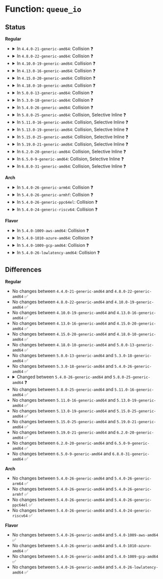 # Function: <code>queue_io</code>

## Status
<b>Regular</b>
<ul>
<li>
<details>
<summary>In <code>4.4.0-21-generic-amd64</code>: Collision ❓</summary>

```c
void queue_io(struct bdi_writeback * wb, struct wb_writeback_work * work)
```

```json
{
  "name": "queue_io",
  "collision_type": "Static-Static Collision",
  "inline_type": "No",
  "funcs": [
    {
      "addr": 18446744071581164128,
      "name": "queue_io",
      "external": false,
      "loc": "fs/fs-writeback.c:1108",
      "file": "fs/fs-writeback.c",
      "inline": "seen, unknown",
      "caller_inline": [],
      "caller_func": [
        "fs/fs-writeback.c:wb_writeback"
      ]
    },
    {
      "addr": 18446744071585794288,
      "name": "queue_io",
      "external": false,
      "loc": "drivers/md/dm.c:723",
      "file": "drivers/md/dm.c",
      "inline": "seen, unknown",
      "caller_inline": [],
      "caller_func": [
        "drivers/md/dm.c:dec_pending",
        "drivers/md/dm.c:dm_make_request"
      ]
    }
  ],
  "symbols": [
    {
      "addr": 18446744071581164128,
      "name": "queue_io",
      "section": ".text",
      "bind": "STB_LOCAL",
      "size": 240
    },
    {
      "addr": 18446744071585794288,
      "name": "queue_io",
      "section": ".text",
      "bind": "STB_LOCAL",
      "size": 116
    }
  ]
}
```
</details>
</li>
<li>
<details>
<summary>In <code>4.8.0-22-generic-amd64</code>: Collision ❓</summary>

```c
void queue_io(struct bdi_writeback * wb, struct wb_writeback_work * work)
```

```json
{
  "name": "queue_io",
  "collision_type": "Static-Static Collision",
  "inline_type": "No",
  "funcs": [
    {
      "addr": 18446744071581334480,
      "name": "queue_io",
      "external": false,
      "loc": "fs/fs-writeback.c:1145",
      "file": "fs/fs-writeback.c",
      "inline": "seen, unknown",
      "caller_inline": [],
      "caller_func": [
        "fs/fs-writeback.c:wb_writeback"
      ]
    },
    {
      "addr": 18446744071586192448,
      "name": "queue_io",
      "external": false,
      "loc": "drivers/md/dm.c:557",
      "file": "drivers/md/dm.c",
      "inline": "seen, unknown",
      "caller_inline": [],
      "caller_func": [
        "drivers/md/dm.c:dm_make_request",
        "drivers/md/dm.c:dec_pending"
      ]
    }
  ],
  "symbols": [
    {
      "addr": 18446744071581334480,
      "name": "queue_io",
      "section": ".text",
      "bind": "STB_LOCAL",
      "size": 237
    },
    {
      "addr": 18446744071586192448,
      "name": "queue_io",
      "section": ".text",
      "bind": "STB_LOCAL",
      "size": 116
    }
  ]
}
```
</details>
</li>
<li>
<details>
<summary>In <code>4.10.0-19-generic-amd64</code>: Collision ❓</summary>

```c
void queue_io(struct bdi_writeback * wb, struct wb_writeback_work * work)
```

```json
{
  "name": "queue_io",
  "collision_type": "Static-Static Collision",
  "inline_type": "No",
  "funcs": [
    {
      "addr": 18446744071581413616,
      "name": "queue_io",
      "external": false,
      "loc": "fs/fs-writeback.c:1145",
      "file": "fs/fs-writeback.c",
      "inline": "seen, unknown",
      "caller_inline": [],
      "caller_func": [
        "fs/fs-writeback.c:wb_writeback"
      ]
    },
    {
      "addr": 18446744071586396816,
      "name": "queue_io",
      "external": false,
      "loc": "drivers/md/dm.c:557",
      "file": "drivers/md/dm.c",
      "inline": "seen, unknown",
      "caller_inline": [],
      "caller_func": [
        "drivers/md/dm.c:dm_make_request",
        "drivers/md/dm.c:dec_pending"
      ]
    }
  ],
  "symbols": [
    {
      "addr": 18446744071581413616,
      "name": "queue_io",
      "section": ".text",
      "bind": "STB_LOCAL",
      "size": 237
    },
    {
      "addr": 18446744071586396816,
      "name": "queue_io",
      "section": ".text",
      "bind": "STB_LOCAL",
      "size": 116
    }
  ]
}
```
</details>
</li>
<li>
<details>
<summary>In <code>4.13.0-16-generic-amd64</code>: Collision ❓</summary>

```c
void queue_io(struct bdi_writeback * wb, struct wb_writeback_work * work)
```

```json
{
  "name": "queue_io",
  "collision_type": "Static-Static Collision",
  "inline_type": "No",
  "funcs": [
    {
      "addr": 18446744071581467904,
      "name": "queue_io",
      "external": false,
      "loc": "fs/fs-writeback.c:1159",
      "file": "fs/fs-writeback.c",
      "inline": "seen, unknown",
      "caller_inline": [],
      "caller_func": [
        "fs/fs-writeback.c:wb_writeback"
      ]
    },
    {
      "addr": 18446744071586499536,
      "name": "queue_io",
      "external": false,
      "loc": "drivers/md/dm.c:555",
      "file": "drivers/md/dm.c",
      "inline": "seen, unknown",
      "caller_inline": [],
      "caller_func": [
        "drivers/md/dm.c:dm_make_request",
        "drivers/md/dm.c:dec_pending"
      ]
    }
  ],
  "symbols": [
    {
      "addr": 18446744071581467904,
      "name": "queue_io",
      "section": ".text",
      "bind": "STB_LOCAL",
      "size": 237
    },
    {
      "addr": 18446744071586499536,
      "name": "queue_io",
      "section": ".text",
      "bind": "STB_LOCAL",
      "size": 116
    }
  ]
}
```
</details>
</li>
<li>
<details>
<summary>In <code>4.15.0-20-generic-amd64</code>: Collision ❓</summary>

```c
void queue_io(struct bdi_writeback * wb, struct wb_writeback_work * work)
```

```json
{
  "name": "queue_io",
  "collision_type": "Static-Static Collision",
  "inline_type": "No",
  "funcs": [
    {
      "addr": 18446744071581610032,
      "name": "queue_io",
      "external": false,
      "loc": "fs/fs-writeback.c:1162",
      "file": "fs/fs-writeback.c",
      "inline": "seen, unknown",
      "caller_inline": [],
      "caller_func": [
        "fs/fs-writeback.c:wb_writeback"
      ]
    },
    {
      "addr": 18446744071586966960,
      "name": "queue_io",
      "external": false,
      "loc": "drivers/md/dm.c:562",
      "file": "drivers/md/dm.c",
      "inline": "seen, unknown",
      "caller_inline": [],
      "caller_func": [
        "drivers/md/dm.c:dm_make_request",
        "drivers/md/dm.c:dec_pending"
      ]
    }
  ],
  "symbols": [
    {
      "addr": 18446744071581610032,
      "name": "queue_io",
      "section": ".text",
      "bind": "STB_LOCAL",
      "size": 240
    },
    {
      "addr": 18446744071586966960,
      "name": "queue_io",
      "section": ".text",
      "bind": "STB_LOCAL",
      "size": 116
    }
  ]
}
```
</details>
</li>
<li>
<details>
<summary>In <code>4.18.0-10-generic-amd64</code>: Collision ❓</summary>

```c
void queue_io(struct bdi_writeback * wb, struct wb_writeback_work * work)
```

```json
{
  "name": "queue_io",
  "collision_type": "Static-Static Collision",
  "inline_type": "No",
  "funcs": [
    {
      "addr": 18446744071581768320,
      "name": "queue_io",
      "external": false,
      "loc": "fs/fs-writeback.c:1163",
      "file": "fs/fs-writeback.c",
      "inline": "seen, unknown",
      "caller_inline": [],
      "caller_func": [
        "fs/fs-writeback.c:wb_writeback"
      ]
    },
    {
      "addr": 18446744071587263296,
      "name": "queue_io",
      "external": false,
      "loc": "drivers/md/dm.c:654",
      "file": "drivers/md/dm.c",
      "inline": "seen, unknown",
      "caller_inline": [],
      "caller_func": [
        "drivers/md/dm.c:dec_pending"
      ]
    }
  ],
  "symbols": [
    {
      "addr": 18446744071581768320,
      "name": "queue_io",
      "section": ".text",
      "bind": "STB_LOCAL",
      "size": 237
    },
    {
      "addr": 18446744071587263296,
      "name": "queue_io",
      "section": ".text",
      "bind": "STB_LOCAL",
      "size": 116
    }
  ]
}
```
</details>
</li>
<li>
<details>
<summary>In <code>5.0.0-13-generic-amd64</code>: Collision ❓</summary>

```c
void queue_io(struct bdi_writeback * wb, struct wb_writeback_work * work)
```

```json
{
  "name": "queue_io",
  "collision_type": "Static-Static Collision",
  "inline_type": "No",
  "funcs": [
    {
      "addr": 18446744071581854896,
      "name": "queue_io",
      "external": false,
      "loc": "fs/fs-writeback.c:1189",
      "file": "fs/fs-writeback.c",
      "inline": "seen, unknown",
      "caller_inline": [],
      "caller_func": [
        "fs/fs-writeback.c:wb_writeback"
      ]
    },
    {
      "addr": 18446744071587443568,
      "name": "queue_io",
      "external": false,
      "loc": "drivers/md/dm.c:709",
      "file": "drivers/md/dm.c",
      "inline": "seen, unknown",
      "caller_inline": [],
      "caller_func": [
        "drivers/md/dm.c:dm_make_request",
        "drivers/md/dm.c:dec_pending"
      ]
    }
  ],
  "symbols": [
    {
      "addr": 18446744071581854896,
      "name": "queue_io",
      "section": ".text",
      "bind": "STB_LOCAL",
      "size": 237
    },
    {
      "addr": 18446744071587443568,
      "name": "queue_io",
      "section": ".text",
      "bind": "STB_LOCAL",
      "size": 116
    }
  ]
}
```
</details>
</li>
<li>
<details>
<summary>In <code>5.3.0-18-generic-amd64</code>: Collision ❓</summary>

```c
void queue_io(struct bdi_writeback * wb, struct wb_writeback_work * work)
```

```json
{
  "name": "queue_io",
  "collision_type": "Static-Static Collision",
  "inline_type": "No",
  "funcs": [
    {
      "addr": 18446744071581979488,
      "name": "queue_io",
      "external": false,
      "loc": "fs/fs-writeback.c:1204",
      "file": "fs/fs-writeback.c",
      "inline": "seen, unknown",
      "caller_inline": [],
      "caller_func": [
        "fs/fs-writeback.c:wb_writeback"
      ]
    },
    {
      "addr": 18446744071587713696,
      "name": "queue_io",
      "external": false,
      "loc": "drivers/md/dm.c:689",
      "file": "drivers/md/dm.c",
      "inline": "seen, unknown",
      "caller_inline": [],
      "caller_func": [
        "drivers/md/dm.c:dm_make_request",
        "drivers/md/dm.c:dec_pending"
      ]
    }
  ],
  "symbols": [
    {
      "addr": 18446744071581979488,
      "name": "queue_io",
      "section": ".text",
      "bind": "STB_LOCAL",
      "size": 241
    },
    {
      "addr": 18446744071587713696,
      "name": "queue_io",
      "section": ".text",
      "bind": "STB_LOCAL",
      "size": 116
    }
  ]
}
```
</details>
</li>
<li>
<details>
<summary>In <code>5.4.0-26-generic-amd64</code>: Collision ❓</summary>

```c
void queue_io(struct bdi_writeback * wb, struct wb_writeback_work * work)
```

```json
{
  "name": "queue_io",
  "collision_type": "Static-Static Collision",
  "inline_type": "No",
  "funcs": [
    {
      "addr": 18446744071582054480,
      "name": "queue_io",
      "external": false,
      "loc": "fs/fs-writeback.c:1292",
      "file": "fs/fs-writeback.c",
      "inline": "seen, unknown",
      "caller_inline": [],
      "caller_func": [
        "fs/fs-writeback.c:wb_writeback"
      ]
    },
    {
      "addr": 18446744071587917904,
      "name": "queue_io",
      "external": false,
      "loc": "drivers/md/dm.c:689",
      "file": "drivers/md/dm.c",
      "inline": "seen, unknown",
      "caller_inline": [],
      "caller_func": [
        "drivers/md/dm.c:dm_make_request",
        "drivers/md/dm.c:dec_pending"
      ]
    }
  ],
  "symbols": [
    {
      "addr": 18446744071582054480,
      "name": "queue_io",
      "section": ".text",
      "bind": "STB_LOCAL",
      "size": 241
    },
    {
      "addr": 18446744071587917904,
      "name": "queue_io",
      "section": ".text",
      "bind": "STB_LOCAL",
      "size": 116
    }
  ]
}
```
</details>
</li>
<li>
<details>
<summary>In <code>5.8.0-25-generic-amd64</code>: Collision, Selective Inline ❓</summary>

```c
void queue_io(struct bdi_writeback * wb, struct wb_writeback_work * work, long unsigned int dirtied_before)
```

```json
{
  "name": "queue_io",
  "collision_type": "Static-Static Collision",
  "inline_type": "Selective",
  "funcs": [
    {
      "addr": 18446744071582294464,
      "name": "queue_io",
      "external": false,
      "loc": "fs/fs-writeback.c:1298",
      "file": "fs/fs-writeback.c",
      "inline": "seen, unknown",
      "caller_inline": [],
      "caller_func": [
        "fs/fs-writeback.c:wb_workfn",
        "fs/fs-writeback.c:wb_writeback"
      ]
    },
    {
      "addr": 18446744071588780561,
      "name": "queue_io",
      "external": false,
      "loc": "drivers/md/dm.c:702",
      "file": "drivers/md/dm.c",
      "inline": "not declared, inlined",
      "caller_inline": [
        "drivers/md/dm.c:dm_make_request",
        "drivers/md/dm.c:dec_pending"
      ],
      "caller_func": []
    }
  ],
  "symbols": [
    {
      "addr": 18446744071582294464,
      "name": "queue_io",
      "section": ".text",
      "bind": "STB_LOCAL",
      "size": 291
    }
  ]
}
```
</details>
</li>
<li>
<details>
<summary>In <code>5.11.0-16-generic-amd64</code>: Collision, Selective Inline ❓</summary>

```c
void queue_io(struct bdi_writeback * wb, struct wb_writeback_work * work, long unsigned int dirtied_before)
```

```json
{
  "name": "queue_io",
  "collision_type": "Static-Static Collision",
  "inline_type": "Selective",
  "funcs": [
    {
      "addr": 18446744071582347504,
      "name": "queue_io",
      "external": false,
      "loc": "fs/fs-writeback.c:1296",
      "file": "fs/fs-writeback.c",
      "inline": "seen, unknown",
      "caller_inline": [],
      "caller_func": [
        "fs/fs-writeback.c:wb_workfn",
        "fs/fs-writeback.c:wb_writeback"
      ]
    },
    {
      "addr": 18446744071588799326,
      "name": "queue_io",
      "external": false,
      "loc": "drivers/md/dm.c:698",
      "file": "drivers/md/dm.c",
      "inline": "not declared, inlined",
      "caller_inline": [
        "drivers/md/dm.c:dm_submit_bio",
        "drivers/md/dm.c:dec_pending"
      ],
      "caller_func": []
    }
  ],
  "symbols": [
    {
      "addr": 18446744071582347504,
      "name": "queue_io",
      "section": ".text",
      "bind": "STB_LOCAL",
      "size": 257
    }
  ]
}
```
</details>
</li>
<li>
<details>
<summary>In <code>5.13.0-19-generic-amd64</code>: Collision, Selective Inline ❓</summary>

```c
void queue_io(struct bdi_writeback * wb, struct wb_writeback_work * work, long unsigned int dirtied_before)
```

```json
{
  "name": "queue_io",
  "collision_type": "Static-Static Collision",
  "inline_type": "Selective",
  "funcs": [
    {
      "addr": 18446744071582374560,
      "name": "queue_io",
      "external": false,
      "loc": "fs/fs-writeback.c:1302",
      "file": "fs/fs-writeback.c",
      "inline": "seen, unknown",
      "caller_inline": [],
      "caller_func": [
        "fs/fs-writeback.c:wb_workfn",
        "fs/fs-writeback.c:wb_writeback"
      ]
    },
    {
      "addr": 18446744071588684049,
      "name": "queue_io",
      "external": false,
      "loc": "drivers/md/dm.c:703",
      "file": "drivers/md/dm.c",
      "inline": "not declared, inlined",
      "caller_inline": [
        "drivers/md/dm.c:dm_submit_bio",
        "drivers/md/dm.c:dec_pending"
      ],
      "caller_func": []
    }
  ],
  "symbols": [
    {
      "addr": 18446744071582374560,
      "name": "queue_io",
      "section": ".text",
      "bind": "STB_LOCAL",
      "size": 257
    }
  ]
}
```
</details>
</li>
<li>
<details>
<summary>In <code>5.15.0-25-generic-amd64</code>: Collision, Selective Inline ❓</summary>

```c
void queue_io(struct bdi_writeback * wb, struct wb_writeback_work * work, long unsigned int dirtied_before)
```

```json
{
  "name": "queue_io",
  "collision_type": "Static-Static Collision",
  "inline_type": "Selective",
  "funcs": [
    {
      "addr": 18446744071582695808,
      "name": "queue_io",
      "external": false,
      "loc": "fs/fs-writeback.c:1445",
      "file": "fs/fs-writeback.c",
      "inline": "seen, unknown",
      "caller_inline": [],
      "caller_func": [
        "fs/fs-writeback.c:wb_workfn",
        "fs/fs-writeback.c:wb_writeback"
      ]
    },
    {
      "addr": 18446744071589376593,
      "name": "queue_io",
      "external": false,
      "loc": "drivers/md/dm.c:583",
      "file": "drivers/md/dm.c",
      "inline": "not declared, inlined",
      "caller_inline": [
        "drivers/md/dm.c:dm_submit_bio",
        "drivers/md/dm.c:dm_io_dec_pending"
      ],
      "caller_func": []
    }
  ],
  "symbols": [
    {
      "addr": 18446744071582695808,
      "name": "queue_io",
      "section": ".text",
      "bind": "STB_LOCAL",
      "size": 282
    }
  ]
}
```
</details>
</li>
<li>
<details>
<summary>In <code>5.19.0-21-generic-amd64</code>: Collision, Selective Inline ❓</summary>

```c
void queue_io(struct bdi_writeback * wb, struct wb_writeback_work * work, long unsigned int dirtied_before)
```

```json
{
  "name": "queue_io",
  "collision_type": "Static-Static Collision",
  "inline_type": "Selective",
  "funcs": [
    {
      "addr": 18446744071583244832,
      "name": "queue_io",
      "external": false,
      "loc": "fs/fs-writeback.c:1416",
      "file": "fs/fs-writeback.c",
      "inline": "seen, unknown",
      "caller_inline": [],
      "caller_func": [
        "fs/fs-writeback.c:wb_workfn",
        "fs/fs-writeback.c:wb_writeback"
      ]
    },
    {
      "addr": 18446744071590850033,
      "name": "queue_io",
      "external": false,
      "loc": "drivers/md/dm.c:667",
      "file": "drivers/md/dm.c",
      "inline": "not declared, inlined",
      "caller_inline": [
        "drivers/md/dm.c:dm_submit_bio",
        "drivers/md/dm.c:dm_io_complete"
      ],
      "caller_func": []
    }
  ],
  "symbols": [
    {
      "addr": 18446744071583244832,
      "name": "queue_io",
      "section": ".text",
      "bind": "STB_LOCAL",
      "size": 313
    }
  ]
}
```
</details>
</li>
<li>
<details>
<summary>In <code>6.2.0-20-generic-amd64</code>: Collision, Selective Inline ❓</summary>

```c
void queue_io(struct bdi_writeback * wb, struct wb_writeback_work * work, long unsigned int dirtied_before)
```

```json
{
  "name": "queue_io",
  "collision_type": "Static-Static Collision",
  "inline_type": "Selective",
  "funcs": [
    {
      "addr": 18446744071583826576,
      "name": "queue_io",
      "external": false,
      "loc": "fs/fs-writeback.c:1427",
      "file": "fs/fs-writeback.c",
      "inline": "seen, unknown",
      "caller_inline": [],
      "caller_func": [
        "fs/fs-writeback.c:wb_workfn",
        "fs/fs-writeback.c:wb_writeback"
      ]
    },
    {
      "addr": 18446744071592541105,
      "name": "queue_io",
      "external": false,
      "loc": "drivers/md/dm.c:661",
      "file": "drivers/md/dm.c",
      "inline": "not declared, inlined",
      "caller_inline": [
        "drivers/md/dm.c:dm_submit_bio",
        "drivers/md/dm.c:__dm_io_complete"
      ],
      "caller_func": []
    }
  ],
  "symbols": [
    {
      "addr": 18446744071583826576,
      "name": "queue_io",
      "section": ".text",
      "bind": "STB_LOCAL",
      "size": 284
    }
  ]
}
```
</details>
</li>
<li>
<details>
<summary>In <code>6.5.0-9-generic-amd64</code>: Collision, Selective Inline ❓</summary>

```c
void queue_io(struct bdi_writeback * wb, struct wb_writeback_work * work, long unsigned int dirtied_before)
```

```json
{
  "name": "queue_io",
  "collision_type": "Static-Static Collision",
  "inline_type": "Selective",
  "funcs": [
    {
      "addr": 18446744071584044112,
      "name": "queue_io",
      "external": false,
      "loc": "fs/fs-writeback.c:1432",
      "file": "fs/fs-writeback.c",
      "inline": "seen, unknown",
      "caller_inline": [],
      "caller_func": [
        "fs/fs-writeback.c:wb_workfn",
        "fs/fs-writeback.c:wb_writeback"
      ]
    },
    {
      "addr": 18446744071592972334,
      "name": "queue_io",
      "external": false,
      "loc": "drivers/md/dm.c:668",
      "file": "drivers/md/dm.c",
      "inline": "not declared, inlined",
      "caller_inline": [
        "drivers/md/dm.c:dm_submit_bio",
        "drivers/md/dm.c:__dm_io_complete"
      ],
      "caller_func": []
    }
  ],
  "symbols": [
    {
      "addr": 18446744071584044112,
      "name": "queue_io",
      "section": ".text",
      "bind": "STB_LOCAL",
      "size": 284
    }
  ]
}
```
</details>
</li>
<li>
<details>
<summary>In <code>6.8.0-31-generic-amd64</code>: Collision, Selective Inline ❓</summary>

```c
void queue_io(struct bdi_writeback * wb, struct wb_writeback_work * work, long unsigned int dirtied_before)
```

```json
{
  "name": "queue_io",
  "collision_type": "Static-Static Collision",
  "inline_type": "Selective",
  "funcs": [
    {
      "addr": 18446744071584258912,
      "name": "queue_io",
      "external": false,
      "loc": "fs/fs-writeback.c:1449",
      "file": "fs/fs-writeback.c",
      "inline": "seen, unknown",
      "caller_inline": [],
      "caller_func": [
        "fs/fs-writeback.c:wb_workfn",
        "fs/fs-writeback.c:wb_writeback"
      ]
    },
    {
      "addr": 18446744071593722269,
      "name": "queue_io",
      "external": false,
      "loc": "drivers/md/dm.c:670",
      "file": "drivers/md/dm.c",
      "inline": "not declared, inlined",
      "caller_inline": [
        "drivers/md/dm.c:dm_submit_bio",
        "drivers/md/dm.c:__dm_io_complete"
      ],
      "caller_func": []
    }
  ],
  "symbols": [
    {
      "addr": 18446744071584258912,
      "name": "queue_io",
      "section": ".text",
      "bind": "STB_LOCAL",
      "size": 284
    }
  ]
}
```
</details>
</li>
</ul>
<b>Arch</b>
<ul>
<li>
<details>
<summary>In <code>5.4.0-26-generic-arm64</code>: Collision ❓</summary>

```c
void queue_io(struct bdi_writeback * wb, struct wb_writeback_work * work)
```

```json
{
  "name": "queue_io",
  "collision_type": "Static-Static Collision",
  "inline_type": "No",
  "funcs": [
    {
      "addr": 18446603336493591760,
      "name": "queue_io",
      "external": false,
      "loc": "fs/fs-writeback.c:1292",
      "file": "fs/fs-writeback.c",
      "inline": "seen, unknown",
      "caller_inline": [],
      "caller_func": [
        "fs/fs-writeback.c:wb_writeback"
      ]
    },
    {
      "addr": 18446603336501153416,
      "name": "queue_io",
      "external": false,
      "loc": "drivers/md/dm.c:689",
      "file": "drivers/md/dm.c",
      "inline": "seen, unknown",
      "caller_inline": [],
      "caller_func": [
        "drivers/md/dm.c:dm_make_request",
        "drivers/md/dm.c:dec_pending"
      ]
    }
  ],
  "symbols": [
    {
      "addr": 18446603336493591760,
      "name": "queue_io",
      "section": ".text",
      "bind": "STB_LOCAL",
      "size": 320
    },
    {
      "addr": 18446603336501153416,
      "name": "queue_io",
      "section": ".text",
      "bind": "STB_LOCAL",
      "size": 220
    }
  ]
}
```
</details>
</li>
<li>
<details>
<summary>In <code>5.4.0-26-generic-armhf</code>: Collision ❓</summary>

```c
void queue_io(struct bdi_writeback * wb, struct wb_writeback_work * work)
```

```json
{
  "name": "queue_io",
  "collision_type": "Static-Static Collision",
  "inline_type": "No",
  "funcs": [
    {
      "addr": 3227129556,
      "name": "queue_io",
      "external": false,
      "loc": "fs/fs-writeback.c:1292",
      "file": "fs/fs-writeback.c",
      "inline": "seen, unknown",
      "caller_inline": [],
      "caller_func": [
        "fs/fs-writeback.c:wb_workfn",
        "fs/fs-writeback.c:wb_writeback"
      ]
    },
    {
      "addr": 3233663312,
      "name": "queue_io",
      "external": false,
      "loc": "drivers/md/dm.c:689",
      "file": "drivers/md/dm.c",
      "inline": "seen, unknown",
      "caller_inline": [],
      "caller_func": [
        "drivers/md/dm.c:dm_make_request",
        "drivers/md/dm.c:dec_pending"
      ]
    }
  ],
  "symbols": [
    {
      "addr": 3227129556,
      "name": "queue_io",
      "section": ".text",
      "bind": "STB_LOCAL",
      "size": 308
    },
    {
      "addr": 3233663312,
      "name": "queue_io",
      "section": ".text",
      "bind": "STB_LOCAL",
      "size": 100
    }
  ]
}
```
</details>
</li>
<li>
<details>
<summary>In <code>5.4.0-26-generic-ppc64el</code>: Collision ❓</summary>

```c
void queue_io(struct bdi_writeback * wb, struct wb_writeback_work * work)
```

```json
{
  "name": "queue_io",
  "collision_type": "Static-Static Collision",
  "inline_type": "No",
  "funcs": [
    {
      "addr": 13835058055287165152,
      "name": "queue_io",
      "external": false,
      "loc": "fs/fs-writeback.c:1292",
      "file": "fs/fs-writeback.c",
      "inline": "seen, unknown",
      "caller_inline": [],
      "caller_func": [
        "fs/fs-writeback.c:wb_writeback"
      ]
    },
    {
      "addr": 13835058055294658752,
      "name": "queue_io",
      "external": false,
      "loc": "drivers/md/dm.c:689",
      "file": "drivers/md/dm.c",
      "inline": "seen, unknown",
      "caller_inline": [],
      "caller_func": [
        "drivers/md/dm.c:dm_make_request",
        "drivers/md/dm.c:dec_pending"
      ]
    }
  ],
  "symbols": [
    {
      "addr": 13835058055287165152,
      "name": "queue_io",
      "section": ".text",
      "bind": "STB_LOCAL",
      "size": 380
    },
    {
      "addr": 13835058055294658752,
      "name": "queue_io",
      "section": ".text",
      "bind": "STB_LOCAL",
      "size": 228
    }
  ]
}
```
</details>
</li>
<li>
<details>
<summary>In <code>5.4.0-24-generic-riscv64</code>: Collision ❓</summary>

```c
void queue_io(struct bdi_writeback * wb, struct wb_writeback_work * work)
```

```json
{
  "name": "queue_io",
  "collision_type": "Static-Static Collision",
  "inline_type": "No",
  "funcs": [
    {
      "addr": 18446743936273235814,
      "name": "queue_io",
      "external": false,
      "loc": "fs/fs-writeback.c:1292",
      "file": "fs/fs-writeback.c",
      "inline": "seen, unknown",
      "caller_inline": [],
      "caller_func": [
        "fs/fs-writeback.c:wb_writeback"
      ]
    },
    {
      "addr": 18446743936277861876,
      "name": "queue_io",
      "external": false,
      "loc": "drivers/md/dm.c:689",
      "file": "drivers/md/dm.c",
      "inline": "seen, unknown",
      "caller_inline": [],
      "caller_func": [
        "drivers/md/dm.c:dm_make_request",
        "drivers/md/dm.c:dec_pending"
      ]
    }
  ],
  "symbols": [
    {
      "addr": 18446743936273235814,
      "name": "queue_io",
      "section": ".text",
      "bind": "STB_LOCAL",
      "size": 242
    },
    {
      "addr": 18446743936277861876,
      "name": "queue_io",
      "section": ".text",
      "bind": "STB_LOCAL",
      "size": 110
    }
  ]
}
```
</details>
</li>
</ul>
<b>Flavor</b>
<ul>
<li>
<details>
<summary>In <code>5.4.0-1009-aws-amd64</code>: Collision ❓</summary>

```c
void queue_io(struct bdi_writeback * wb, struct wb_writeback_work * work)
```

```json
{
  "name": "queue_io",
  "collision_type": "Static-Static Collision",
  "inline_type": "No",
  "funcs": [
    {
      "addr": 18446744071582023216,
      "name": "queue_io",
      "external": false,
      "loc": "fs/fs-writeback.c:1292",
      "file": "fs/fs-writeback.c",
      "inline": "seen, unknown",
      "caller_inline": [],
      "caller_func": [
        "fs/fs-writeback.c:wb_writeback"
      ]
    },
    {
      "addr": 18446744071587548880,
      "name": "queue_io",
      "external": false,
      "loc": "drivers/md/dm.c:689",
      "file": "drivers/md/dm.c",
      "inline": "seen, unknown",
      "caller_inline": [],
      "caller_func": [
        "drivers/md/dm.c:dm_make_request",
        "drivers/md/dm.c:dec_pending"
      ]
    }
  ],
  "symbols": [
    {
      "addr": 18446744071582023216,
      "name": "queue_io",
      "section": ".text",
      "bind": "STB_LOCAL",
      "size": 241
    },
    {
      "addr": 18446744071587548880,
      "name": "queue_io",
      "section": ".text",
      "bind": "STB_LOCAL",
      "size": 116
    }
  ]
}
```
</details>
</li>
<li>
<details>
<summary>In <code>5.4.0-1010-azure-amd64</code>: Collision ❓</summary>

```c
void queue_io(struct bdi_writeback * wb, struct wb_writeback_work * work)
```

```json
{
  "name": "queue_io",
  "collision_type": "Static-Static Collision",
  "inline_type": "No",
  "funcs": [
    {
      "addr": 18446744071581960784,
      "name": "queue_io",
      "external": false,
      "loc": "fs/fs-writeback.c:1292",
      "file": "fs/fs-writeback.c",
      "inline": "seen, unknown",
      "caller_inline": [],
      "caller_func": [
        "fs/fs-writeback.c:wb_writeback"
      ]
    },
    {
      "addr": 18446744071587316976,
      "name": "queue_io",
      "external": false,
      "loc": "drivers/md/dm.c:689",
      "file": "drivers/md/dm.c",
      "inline": "seen, unknown",
      "caller_inline": [],
      "caller_func": [
        "drivers/md/dm.c:dm_make_request",
        "drivers/md/dm.c:dec_pending"
      ]
    }
  ],
  "symbols": [
    {
      "addr": 18446744071581960784,
      "name": "queue_io",
      "section": ".text",
      "bind": "STB_LOCAL",
      "size": 241
    },
    {
      "addr": 18446744071587316976,
      "name": "queue_io",
      "section": ".text",
      "bind": "STB_LOCAL",
      "size": 116
    }
  ]
}
```
</details>
</li>
<li>
<details>
<summary>In <code>5.4.0-1009-gcp-amd64</code>: Collision ❓</summary>

```c
void queue_io(struct bdi_writeback * wb, struct wb_writeback_work * work)
```

```json
{
  "name": "queue_io",
  "collision_type": "Static-Static Collision",
  "inline_type": "No",
  "funcs": [
    {
      "addr": 18446744071582014496,
      "name": "queue_io",
      "external": false,
      "loc": "fs/fs-writeback.c:1292",
      "file": "fs/fs-writeback.c",
      "inline": "seen, unknown",
      "caller_inline": [],
      "caller_func": [
        "fs/fs-writeback.c:wb_writeback"
      ]
    },
    {
      "addr": 18446744071587874048,
      "name": "queue_io",
      "external": false,
      "loc": "drivers/md/dm.c:689",
      "file": "drivers/md/dm.c",
      "inline": "seen, unknown",
      "caller_inline": [],
      "caller_func": [
        "drivers/md/dm.c:dm_make_request",
        "drivers/md/dm.c:dec_pending"
      ]
    }
  ],
  "symbols": [
    {
      "addr": 18446744071582014496,
      "name": "queue_io",
      "section": ".text",
      "bind": "STB_LOCAL",
      "size": 241
    },
    {
      "addr": 18446744071587874048,
      "name": "queue_io",
      "section": ".text",
      "bind": "STB_LOCAL",
      "size": 116
    }
  ]
}
```
</details>
</li>
<li>
<details>
<summary>In <code>5.4.0-26-lowlatency-amd64</code>: Collision ❓</summary>

```c
void queue_io(struct bdi_writeback * wb, struct wb_writeback_work * work)
```

```json
{
  "name": "queue_io",
  "collision_type": "Static-Static Collision",
  "inline_type": "No",
  "funcs": [
    {
      "addr": 18446744071582085472,
      "name": "queue_io",
      "external": false,
      "loc": "fs/fs-writeback.c:1292",
      "file": "fs/fs-writeback.c",
      "inline": "seen, unknown",
      "caller_inline": [],
      "caller_func": [
        "fs/fs-writeback.c:wb_writeback"
      ]
    },
    {
      "addr": 18446744071587989312,
      "name": "queue_io",
      "external": false,
      "loc": "drivers/md/dm.c:689",
      "file": "drivers/md/dm.c",
      "inline": "seen, unknown",
      "caller_inline": [],
      "caller_func": [
        "drivers/md/dm.c:dm_make_request",
        "drivers/md/dm.c:dec_pending"
      ]
    }
  ],
  "symbols": [
    {
      "addr": 18446744071582085472,
      "name": "queue_io",
      "section": ".text",
      "bind": "STB_LOCAL",
      "size": 255
    },
    {
      "addr": 18446744071587989312,
      "name": "queue_io",
      "section": ".text",
      "bind": "STB_LOCAL",
      "size": 116
    }
  ]
}
```
</details>
</li>
</ul>

## Differences
<b>Regular</b>
<ul>
<li>
No changes between <code>4.4.0-21-generic-amd64</code> and <code>4.8.0-22-generic-amd64</code> ✅
</li>
<li>
No changes between <code>4.8.0-22-generic-amd64</code> and <code>4.10.0-19-generic-amd64</code> ✅
</li>
<li>
No changes between <code>4.10.0-19-generic-amd64</code> and <code>4.13.0-16-generic-amd64</code> ✅
</li>
<li>
No changes between <code>4.13.0-16-generic-amd64</code> and <code>4.15.0-20-generic-amd64</code> ✅
</li>
<li>
No changes between <code>4.15.0-20-generic-amd64</code> and <code>4.18.0-10-generic-amd64</code> ✅
</li>
<li>
No changes between <code>4.18.0-10-generic-amd64</code> and <code>5.0.0-13-generic-amd64</code> ✅
</li>
<li>
No changes between <code>5.0.0-13-generic-amd64</code> and <code>5.3.0-18-generic-amd64</code> ✅
</li>
<li>
No changes between <code>5.3.0-18-generic-amd64</code> and <code>5.4.0-26-generic-amd64</code> ✅
</li>
<li>
<details>
<summary>Changed between <code>5.4.0-26-generic-amd64</code> and <code>5.8.0-25-generic-amd64</code> ❓</summary>
<ul>
<li>
<b>Param added. </b>
<code>long unsigned int dirtied_before</code>
</li>
</ul>
</details>
</li>
<li>
No changes between <code>5.8.0-25-generic-amd64</code> and <code>5.11.0-16-generic-amd64</code> ✅
</li>
<li>
No changes between <code>5.11.0-16-generic-amd64</code> and <code>5.13.0-19-generic-amd64</code> ✅
</li>
<li>
No changes between <code>5.13.0-19-generic-amd64</code> and <code>5.15.0-25-generic-amd64</code> ✅
</li>
<li>
No changes between <code>5.15.0-25-generic-amd64</code> and <code>5.19.0-21-generic-amd64</code> ✅
</li>
<li>
No changes between <code>5.19.0-21-generic-amd64</code> and <code>6.2.0-20-generic-amd64</code> ✅
</li>
<li>
No changes between <code>6.2.0-20-generic-amd64</code> and <code>6.5.0-9-generic-amd64</code> ✅
</li>
<li>
No changes between <code>6.5.0-9-generic-amd64</code> and <code>6.8.0-31-generic-amd64</code> ✅
</li>
</ul>
<b>Arch</b>
<ul>
<li>
No changes between <code>5.4.0-26-generic-amd64</code> and <code>5.4.0-26-generic-arm64</code> ✅
</li>
<li>
No changes between <code>5.4.0-26-generic-amd64</code> and <code>5.4.0-26-generic-armhf</code> ✅
</li>
<li>
No changes between <code>5.4.0-26-generic-amd64</code> and <code>5.4.0-26-generic-ppc64el</code> ✅
</li>
<li>
No changes between <code>5.4.0-26-generic-amd64</code> and <code>5.4.0-24-generic-riscv64</code> ✅
</li>
</ul>
<b>Flavor</b>
<ul>
<li>
No changes between <code>5.4.0-26-generic-amd64</code> and <code>5.4.0-1009-aws-amd64</code> ✅
</li>
<li>
No changes between <code>5.4.0-26-generic-amd64</code> and <code>5.4.0-1010-azure-amd64</code> ✅
</li>
<li>
No changes between <code>5.4.0-26-generic-amd64</code> and <code>5.4.0-1009-gcp-amd64</code> ✅
</li>
<li>
No changes between <code>5.4.0-26-generic-amd64</code> and <code>5.4.0-26-lowlatency-amd64</code> ✅
</li>
</ul>
